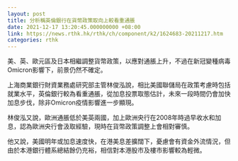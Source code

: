 ```yaml
---
layout: post
title: 分析稱英倫銀行在貨幣政策取向上較看重通脹
date: 2021-12-17 13:20:45.000000000 +08:00
link: https://news.rthk.hk/rthk/ch/component/k2/1624683-20211217.htm
categories: rthk
---
```


美、英、歐元區及日本相繼調整貨幣政策，以應對通脹上升，不過在新冠變種病毒Omicron影響下，前景仍然不確定。

上海商業銀行財資業務處研究部主管林俊泓說，相比美國聯儲局在政策考慮時包括就業水平，英倫銀行較為看重通脹，從加息投票取態估計，未來一段時間仍會加快加息步伐，除非Omicron疫情影響進一步顯現。

林俊泓又說，歐洲通脹低於美英兩國，加上歐洲央行在2008年時過早收水和加息，認為歐洲央行會汲取經驗，現時在貨幣政策調整上會相對審慎。

他又說，美國明年或加息速度快，在港美息差擴闊下，憂慮會有資金外流情況，但由於本港銀行體系總結餘仍充裕，相信對本港股市及樓市影響較為輕微。
